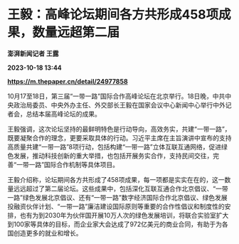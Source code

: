 # 王毅：高峰论坛期间各方共形成458项成果，数量远超第二届
**澎湃新闻记者 王露**

**2023-10-18 13:44**

**https://m.thepaper.cn/detail/24977858**

10月17至18日，第三届“一带一路”国际合作高峰论坛在北京举行。18日晚，中共中央政治局委员、中央外办主任、外交部长王毅在国家会议中心新闻中心举行中外记者会，总结本届高峰论坛的成果。

王毅强调，这次论坛坚持的最鲜明特色是行动导向，高效务实，共建“一带一路”，既要凝聚合作的理念，更要采取具体的行动。习近平主席在主旨演讲中宣布的支持高质量共建“一带一路”8项行动，包括构建“一带一路”立体互联互通网络，促进绿色发展，推动科技创新的重大举措，也包括开展务实合作，支持民间交往，完善“一带一路”国际合作机制等具体项目。

王毅介绍称，论坛期间各方共形成了458项成果，每一项都是实实在在的，这一数量远远超过了第二届论坛。这些成果中，包括深化互联互通合作北京倡议、“一带一路”绿色发展北京倡议、还有“一带一路”数字经济国际合作北京倡议、绿色发展投融资伙伴计划、“一带一路”廉洁建设国际原则等重要的合作性倡议和制度性的安排，也有为到2030年为伙伴国开展10万人次的绿色发展培训，将联合实验室扩大到100家等具体的目标，而企业家大会达成了972亿美元的商业合同，有助于为各国创造更多的就业和增长。